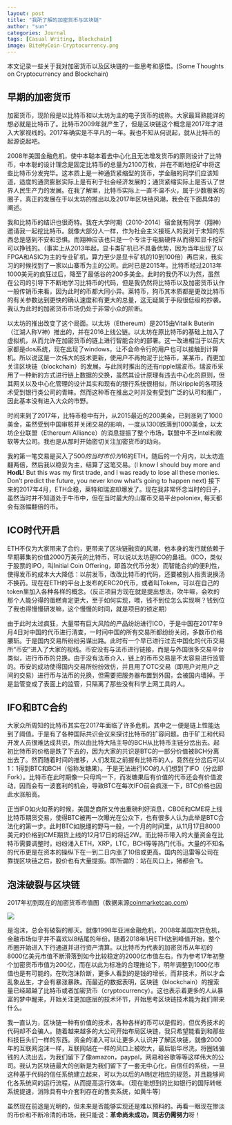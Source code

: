 ```yaml
---
layout: post
title: "我所了解的加密货币与区块链"
author: "sun"
categories: Journal
tags: [Casual Writing, Blockchain]
image: BiteMyCoin-Cryptocurrency.png
---
```


本文记录一些关于我对加密货币以及区块链的一些思考和感悟。(Some Thoughts on Cryptocurrency and Blockchain)

## 早期的加密货币

加密货币，现阶段是以比特币和以太坊为主的电子货币的统称。大家最耳熟能详的想必就是比特币了。比特币2009年就产生了，但是区块链这个概念是2017年才进入大家视线的。2017年确实是不平凡的一年。我也不知从何说起，就从比特币的起源说起吧。

2008年美国金融危机，使中本聪本着去中心化且无法增发货币的原则设计了比特币，中本聪的设计理念是固定比特币的总量为2100万枚，并在不断地挖矿中将这些比特币分发完毕。这本质上是一种通货紧缩型的货币，学金融的同学们应该知道，适度的通货膨胀实际上是有利于社会经济发展的；通货紧缩实际上是否认了世界人民生产力的发展。在我了解里，比特币实际上一直不温不火，属于少数极客的圈子，真正的发展在于以太坊的推出以及2017年区块链风潮，我会在下面具体的阐述。

我和比特币的结识也很奇特。我在大学时期（2010-2014）宿舍就有同学（翔神）邀请我一起挖比特币。就像大部分人一样，作为社会主义接班人的我对于未知的东西总是感到不安和恐惧。而翔神应该也只是一个专注于电脑硬件从而得知显卡挖矿可以挣钱的。（事实上从2013年起，显卡类矿机已不具备优势，因为当年出现了以FPGA和ASIC为主的专业矿机，算力至少是显卡矿机的10到100倍）再后来，我实习的时候找到了一家以山寨币为主的公司。此时已是2015年。比特币经过2013年1000美元的疯狂过后，降至了最低谷的200多美金。此时的我仍不以为然，虽然在公司的引导下不断地学习比特币的代码，但是我仍然将比特币以及加密货币认作一般传销币来看，因为此时的币都大同小异。莱特币，狗币其本质都是更改比特币的有关参数达到更快的确认速度和有更大的总量，这无疑属于手段很低级的抄袭。我认为此时的加密货币市场仍处于非常小众的阶断。

以太坊的推出改变了这个局面。以太坊（Ethereum）是2015由Vitalik Buterin（江湖人称V神）推出的，并在2016上线公链。以太坊在原比特币的基础上加入了虚拟机，从而允许在加密货币的链上进行智能合约的部署。这一改进相当于以前大家都是dos系统，现在出现了windows，让不会命令行的用户也可以接触到计算机。所以说这是一次伟大的技术更新，使用户不再拘泥于比特币，某某币，而更加关注区块链（blockchain）的发展。与此同时推出的还有ripple瑞波币。瑞波币采用了一种新的方式进行链上数据的交换，虽然其设计原理有违去中心化的原则，但其网关以及中心化管理的设计其实和现有的银行系统很相似，所以ripple的各项技术受到银行类公司的青睐。然而这种币在推出之时并没有受到广泛的认可和推广，因此基本没有进入大众的市野。

时间来到了2017年，比特币稳中有升，从2015最近的200美金，已到涨到了1000美金，虽然受到中国审核并关闭交易的影响，一度从1300跌落到1000美金，以太坊企业联盟（Ethereum Alliance）的消息提振了整个市场，联盟中不乏Intel和微软等大公司。我也是从那时开始密切关注加密货币的动向。

我的第一笔交易是买入了$500的当时市价为$16的ETH。随后的一个月内，以太坊连翻两倍，然后我以稳妥为主，结算了这笔交易。(I know I should buy more and **HodL**! But this was my first trade, and I was ready to lose all these monies. Don’t predict the future, you never know what’s going to happen next) 接下来的2017年4月，ETH企稳，莱特和瑞波却爆发了。现在我非常怀念当时的日子，虽然当时并不知道处于牛市中，但在当时最大的山寨币交易平台poloniex, 每天都会有涨幅翻倍的币。

## ICO时代开启

ETH不仅为大家带来了合约，更带来了区块链融资的风潮，他本身的发行就依赖于早期募集的价值2000万美元的比特币，可以说以太坊是ICO的鼻祖。（ICO，类似于股票的IPO，叫Initial Coin Offering，即首次代币分发）而智能合约的便利性，使得发币的成本大大降低：以前发币，改改比特币的代码，还要被别人指责说换汤不换药。现在在ETH的平台上发布的ERC20代币，或者叫Token，可以在自己的token里加入各种各样的概念。（反正项目方现在就是提出想法，吹牛嘛，会吹的那个人能分得的蛋糕肯定更大，至于如何实现，喂，钱不到位怎么实现啊？钱到位了我也得慢慢研发嘛，这个慢慢的时间，就是项目的锁定期）

由于此时太过疯狂，大量带有巨大风险的产品纷纷进行ICO，于是中国在2017年9月4日对中国的代币进行清查，一时间中国的所有交易所都纷纷关闭，多数币价格腰斩。于是国内交易所纷纷另谋出路。此时有一个早已进行过去中国化的代币交易所“币安”进入了大家的视线。币安没有与法币进行链接，而是与外国很多交易平台类似，进行币币的兑换。由于没有法币介入，链上的币币交易是不太容易进行监管的。币安的成功使得国内交易所纷纷效仿，并且用了OTC交易（即用户对用户之间的交易）进行币与法币的兑换，但需要把服务器布置到外国，会被国内墙掉。于是监管变成了表面上的监管，只隔离了那些没有科学上网工具的人。

## IFO和BTC合约

大家众所周知的比特币其实在2017年面临了许多危机，其中之一便是链上性能达到了阈值。于是有了各种国际共识会议来探讨比特币的扩容问题。由于矿工和代码开发人员很难达成共识，所以由比特大陆主导的BCH从比特币主链分岔出去。起初比特币的价格是跌了下去的，因为大家的共识是BTC的一部分价值被BCH分离出去了。然而随着时间的推移，人们发现之前握有比特币的人，竟然在分岔后可以1：1得到BTC和BCH（俗称发糖果）。于是无法进行ICO的人们想到了IFO（分岔即Fork）。比特币在此时期像一只母鸡一下，而发糖果后有价值的代币还会有价值波动，因而会有一波套利的机会，导致BTC在每次IFO前会疯涨一下，BTC价格也因此水涨船高。

正当IFO如火如荼的时候，美国芝商所又传出重磅利好消息，CBOE和CME将上线比特币期货交易，使得BTC被再一次曝光在公众下，也有很多人认为此举是BTC合法化的第一步。此时BTC如脱缰的野马一般，一个月的时间里，从11月17日8000美元的价格到CME期货上线的12月17日的将近2W。而比特币带入的大量资金在比特币需要调整时，纷纷涌入ETH，XRP，LTC，BCH等等热门代币。大量的不知名的代币更是在资本的操纵下在一到二日内涨了10倍或更高。国内的迅雷等公司在靠拢区块链之后，股价也有大量提振。即所谓的：站在风口上，猪都会飞。

## 泡沫破裂与区块链

2017年初到现在的加密货币市值图（数据来源[coinmarketcap.com](https://coinmarketcap.com/charts/)）

[![](https://shusunny.github.io/sunnyblog/assets/img/totalmarketcap.png)](https://shusunny.github.io/sunnyblog/assets/img/totalmarketcap.png)

是泡沫，总会有破裂的那天。就像1998年亚洲金融危机，2008年美国次贷危机，金融市场似乎并不喜欢以8结尾的年份。随着2018年1月ETH达到峰值开始，整个币圈开始进入下行通道并进行资产清算。以比特币为代表的加密货币从年初的8000亿美元市值不断滑落到如今比较稳定的2000亿市值左右。作为参考17年初整个加密货币市值为200亿，而在以此为标准的合理推论下，明年调整到1000亿市值也是有可能的。在吹泡沫阶断，更多人看到的是钱的增长，而非技术，所以才会乱象丛生，才会有暴涨暴跌。而最近的数据表明，区块链（blockchain）的搜索量已经超越了比特币或者加密货币（cryptocurrency）。这也表示着更多的人从暴富的梦中醒来，开始关注更加底层的技术环节，开始思考区块链技术能为我们带来什么。

我一直认为，区块链一种有价值的技术，各种各样的币可以是假的，但优秀技术的代码却不会骗人。随着越来越多的大公司开始布局区块链，我只希望能看到和那些科技巨头们一样的东西。资金的涌入可以让更多人认识并了解区块链，就像2000年的互联网泡沫一样，互联网站在一样的风口上被吹大，最后铅华尽洗，将圈钱骗钱的人洗出去，为我们留下了像amazon，paypal，网易和谷歌等等这样伟大的公司。我认为区块链最大的创新是为我们留下了一套无中心化，自信任的系统，一旦这种基于代码的信任系统建立起来，可以为以后的AI制定相应的规范，并且能够间化各系统间的运行流程，从而提高运行效率。（现在能想到的比如银行的国际转帐系统提速，消除具有中介套利存在的售卖系统，如黄牛等）

虽然现在前途是光明的，但未来是否能够实现还是难以预料的。再看一眼现在惨淡的币价和不断冷清的市场，我只能说：**革命尚未成功，同志仍需努力**呀！
